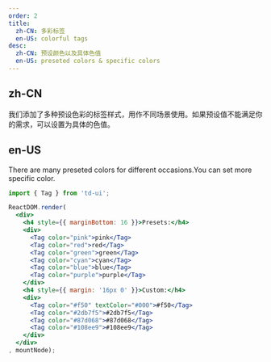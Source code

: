 ```yaml
---
order: 2
title:
  zh-CN: 多彩标签
  en-US: colorful tags
desc:
  zh-CN: 预设颜色以及具体色值
  en-US: preseted colors & specific colors
---
```


## zh-CN

我们添加了多种预设色彩的标签样式，用作不同场景使用。如果预设值不能满足你的需求，可以设置为具体的色值。

## en-US

There are many preseted colors for different occasions.You can set more specific color.

```jsx
import { Tag } from 'td-ui';

ReactDOM.render(
  <div>
    <h4 style={{ marginBottom: 16 }}>Presets:</h4>
    <div>
      <Tag color="pink">pink</Tag>
      <Tag color="red">red</Tag>
      <Tag color="green">green</Tag>
      <Tag color="cyan">cyan</Tag>
      <Tag color="blue">blue</Tag>
      <Tag color="purple">purple</Tag>
    </div>
    <h4 style={{ margin: '16px 0' }}>Custom:</h4>
    <div>
      <Tag color="#f50" textColor="#000">#f50</Tag>
      <Tag color="#2db7f5">#2db7f5</Tag>
      <Tag color="#87d068">#87d068</Tag>
      <Tag color="#108ee9">#108ee9</Tag>
    </div>
  </div>
, mountNode);
```
